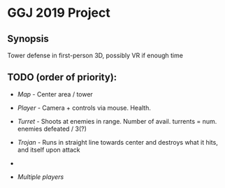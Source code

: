 # GGJ 2019 Project

## Synopsis

Tower defense in first-person 3D, possibly VR if enough time

## TODO (order of priority):

- *Map* - Center area / tower
- *Player* - Camera + controls via mouse. Health.
- *Turret* - Shoots at enemies in range. Number of avail. turrents = num. enemies defeated / 3(?)
- *Trojan* - Runs in straight line towards center and destroys what it hits, and itself upon attack
- 










- *Multiple players*
